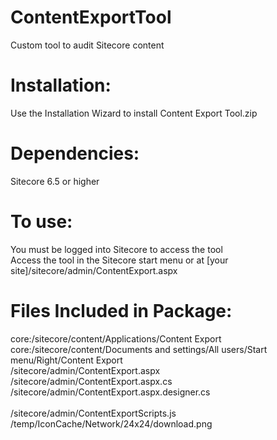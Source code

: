 # ContentExportTool
Custom tool to audit Sitecore content

# Installation:
Use the Installation Wizard to install Content Export Tool.zip

# Dependencies:
Sitecore 6.5 or higher<br />

# To use:
You must be logged into Sitecore to access the tool<br />
Access the tool in the Sitecore start menu or at [your site]/sitecore/admin/ContentExport.aspx

# Files Included in Package:
 core:/sitecore/content/Applications/Content Export <br/>
 core:/sitecore/content/Documents and settings/All users/Start menu/Right/Content Export <br/>
 /sitecore/admin/ContentExport.aspx	<br/>
 /sitecore/admin/ContentExport.aspx.cs	<br/>
 /sitecore/admin/ContentExport.aspx.designer.cs <br/>	
 /sitecore/admin/ContentExportScripts.js <br/>
 /temp/IconCache/Network/24x24/download.png	